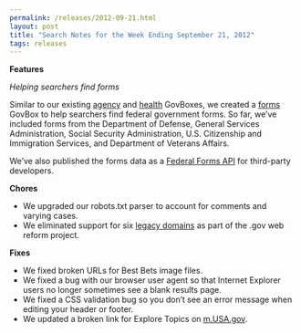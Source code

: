 ```yaml
---
permalink: /releases/2012-09-21.html
layout: post
title: "Search Notes for the Week Ending September 21, 2012"
tags: releases
---
```

<p><strong>Features</strong></p>
<p><em>Helping searchers find forms</em></p>
<p>Similar to our existing <a href="http://search.usa.gov/search?query=census+bureau&amp;affiliate=usagov">agency</a> and <a href="http://search.usa.gov/search?affiliate=usagov&amp;query=diabetes">health</a> GovBoxes, we created a <a href="http://search.usa.gov/search?affiliate=usagov&amp;query=i9+form">forms</a> GovBox to help searchers find federal government forms. So far, we&#8217;ve included forms from the Department of Defense, General Services Administration, Social Security Administration, U.S. Citizenship and Immigration Services, and Department of Veterans Affairs.</p>
<p>We&#8217;ve also published the forms data as a <a href="http://www.usa.gov/About/developer-resources/forms.shtml">Federal Forms API</a> for third-party developers.</p>
<p><strong>Chores</strong></p>
<ul><li>We upgraded our robots.txt parser to account for comments and varying cases.</li>
<li>We eliminated support for six <a href="/blog/six-legacy-domains-are-expiring.html">legacy domains</a> as part of the .gov web reform project.</li>
</ul><p><strong>Fixes</strong></p>
<ul><li>We fixed broken URLs for Best Bets image files.</li>
<li>We fixed a bug with our browser user agent so that Internet Explorer users no longer sometimes see a blank results page.</li>
<li>We fixed a CSS validation bug so you don&#8217;t see an error message when editing your header or footer.</li>
<li>We updated a broken link for Explore Topics on <a href="http://m.usa.gov">m.USA.gov</a>.</li>
</ul>
